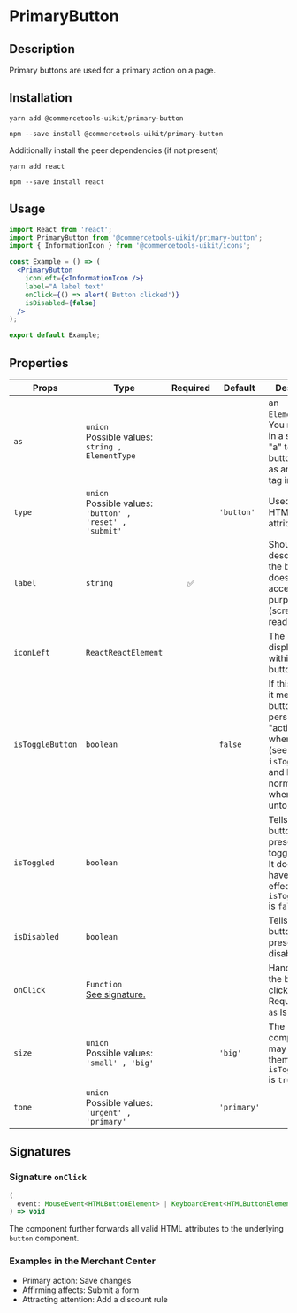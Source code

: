 <!-- THIS IS AN AUTOGENERATED FILE. DO NOT EDIT THIS FILE DIRECTLY. -->
<!-- This file is created by the `yarn generate-readme` script. -->

# PrimaryButton

## Description

Primary buttons are used for a primary action on a page.

## Installation

```
yarn add @commercetools-uikit/primary-button
```

```
npm --save install @commercetools-uikit/primary-button
```

Additionally install the peer dependencies (if not present)

```
yarn add react
```

```
npm --save install react
```

## Usage

```jsx
import React from 'react';
import PrimaryButton from '@commercetools-uikit/primary-button';
import { InformationIcon } from '@commercetools-uikit/icons';

const Example = () => (
  <PrimaryButton
    iconLeft={<InformationIcon />}
    label="A label text"
    onClick={() => alert('Button clicked')}
    isDisabled={false}
  />
);

export default Example;
```

## Properties

| Props            | Type                                                             | Required | Default     | Description                                                                                                                                      |
| ---------------- | ---------------------------------------------------------------- | :------: | ----------- | ------------------------------------------------------------------------------------------------------------------------------------------------ |
| `as`             | `union`<br/>Possible values:<br/>`string , ElementType`          |          |             | an `ElementType`. <br />&#xA;You may pass in a string like "a" to have the button render as an anchor tag instead.                               |
| `type`           | `union`<br/>Possible values:<br/>`'button' , 'reset' , 'submit'` |          | `'button'`  | Used as the HTML type attribute.                                                                                                                 |
| `label`          | `string`                                                         |    ✅    |             | Should describe what the button does, for accessibility purposes (screen-reader users)                                                           |
| `iconLeft`       | `ReactReactElement`                                              |          |             | The left icon displayed within the button.                                                                                                       |
| `isToggleButton` | `boolean`                                                        |          | `false`     | If this is active, it means the button will persist in an "active" state when toggled (see `isToggled`), and back to normal state when untoggled |
| `isToggled`      | `boolean`                                                        |          |             | Tells when the button should present a toggled state. It does not have any effect when `isToggleButton` is `false`.                              |
| `isDisabled`     | `boolean`                                                        |          |             | Tells when the button should present a disabled state.                                                                                           |
| `onClick`        | `Function`<br/>[See signature.](#signature-onClick)              |          |             | Handler when the button is clicked.&#xA;<br />&#xA;Required when `as` is `undefined`                                                             |
| `size`           | `union`<br/>Possible values:<br/>`'small' , 'big'`               |          | `'big'`     | The component may have a theme only if `isToggleButton` is `true`                                                                                |
| `tone`           | `union`<br/>Possible values:<br/>`'urgent' , 'primary'`          |          | `'primary'` |                                                                                                                                                  |

## Signatures

### Signature `onClick`

```ts
(
  event: MouseEvent<HTMLButtonElement> | KeyboardEvent<HTMLButtonElement>
) => void
```

The component further forwards all valid HTML attributes to the underlying `button` component.

### Examples in the Merchant Center

- Primary action: Save changes
- Affirming affects: Submit a form
- Attracting attention: Add a discount rule

